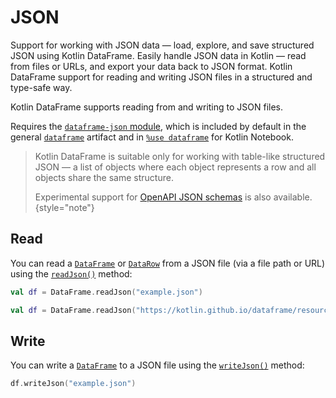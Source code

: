 # JSON

<web-summary>
Support for working with JSON data — load, explore, and save structured JSON using Kotlin DataFrame.
</web-summary>

<card-summary>
Easily handle JSON data in Kotlin — read from files or URLs, and export your data back to JSON format.
</card-summary>

<link-summary>
Kotlin DataFrame support for reading and writing JSON files in a structured and type-safe way.
</link-summary>

Kotlin DataFrame supports reading from and writing to JSON files.

Requires the [`dataframe-json` module](Modules.md#dataframe-json), 
which is included by default in the general [`dataframe`](Modules.md#dataframe-general) 
artifact and in [`%use dataframe`](SetupKotlinNotebook.md#integrate-kotlin-dataframe) 
for Kotlin Notebook.

> Kotlin DataFrame is suitable only for working with table-like structured JSON — 
> a list of objects where each object represents a row and all objects share the same structure.
>
> Experimental support for [OpenAPI JSON schemas](OpenAPI.md) is also available.  
> {style="note"}

## Read

You can read a [`DataFrame`](DataFrame.md) or [`DataRow`](DataRow.md) 
from a JSON file (via a file path or URL) using the [`readJson()`](read.md#read-from-json) method:

```kotlin
val df = DataFrame.readJson("example.json")
```

```kotlin
val df = DataFrame.readJson("https://kotlin.github.io/dataframe/resources/example.json")
```

## Write

You can write a [`DataFrame`](DataFrame.md) to a JSON file using the [`writeJson()`](write.md#writing-to-json) method:

```kotlin
df.writeJson("example.json")
```
